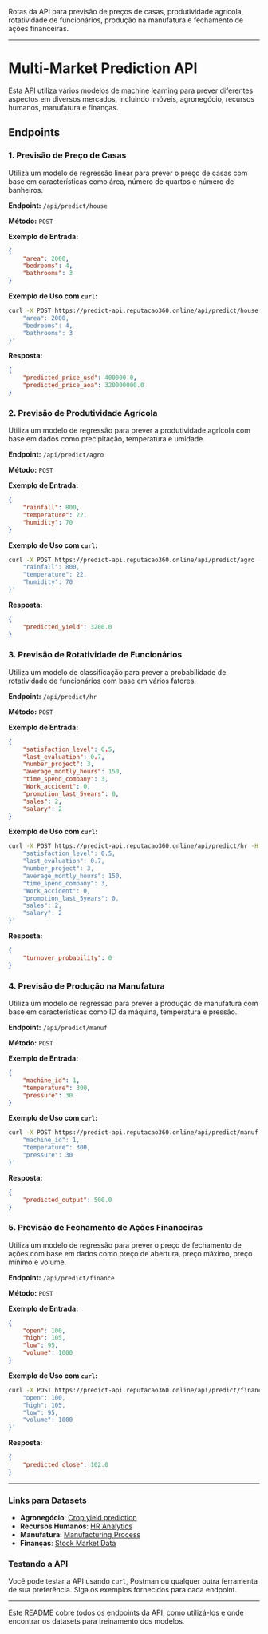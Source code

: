 ﻿ Rotas da API para previsão de preços de casas, produtividade agrícola, rotatividade de funcionários, produção na manufatura e fechamento de ações financeiras.

---

# Multi-Market Prediction API

Esta API utiliza vários modelos de machine learning para prever diferentes aspectos em diversos mercados, incluindo imóveis, agronegócio, recursos humanos, manufatura e finanças.

## Endpoints

### 1. Previsão de Preço de Casas

Utiliza um modelo de regressão linear para prever o preço de casas com base em características como área, número de quartos e número de banheiros.

**Endpoint:** `/api/predict/house`

**Método:** `POST`

**Exemplo de Entrada:**

```json
{
    "area": 2000,
    "bedrooms": 4,
    "bathrooms": 3
}
```

**Exemplo de Uso com `curl`:**

```sh
curl -X POST https://predict-api.reputacao360.online/api/predict/house -H "Content-Type: application/json" -d '{
    "area": 2000,
    "bedrooms": 4,
    "bathrooms": 3
}'
```

**Resposta:**

```json
{
    "predicted_price_usd": 400000.0,
    "predicted_price_aoa": 320000000.0
}
```

### 2. Previsão de Produtividade Agrícola

Utiliza um modelo de regressão para prever a produtividade agrícola com base em dados como precipitação, temperatura e umidade.

**Endpoint:** `/api/predict/agro`

**Método:** `POST`

**Exemplo de Entrada:**

```json
{
    "rainfall": 800,
    "temperature": 22,
    "humidity": 70
}
```

**Exemplo de Uso com `curl`:**

```sh
curl -X POST https://predict-api.reputacao360.online/api/predict/agro -H "Content-Type: application/json" -d '{
    "rainfall": 800,
    "temperature": 22,
    "humidity": 70
}'
```

**Resposta:**

```json
{
    "predicted_yield": 3200.0
}
```

### 3. Previsão de Rotatividade de Funcionários

Utiliza um modelo de classificação para prever a probabilidade de rotatividade de funcionários com base em vários fatores.

**Endpoint:** `/api/predict/hr`

**Método:** `POST`

**Exemplo de Entrada:**

```json
{
    "satisfaction_level": 0.5,
    "last_evaluation": 0.7,
    "number_project": 3,
    "average_montly_hours": 150,
    "time_spend_company": 3,
    "Work_accident": 0,
    "promotion_last_5years": 0,
    "sales": 2,
    "salary": 2
}
```

**Exemplo de Uso com `curl`:**

```sh
curl -X POST https://predict-api.reputacao360.online/api/predict/hr -H "Content-Type: application/json" -d '{
    "satisfaction_level": 0.5,
    "last_evaluation": 0.7,
    "number_project": 3,
    "average_montly_hours": 150,
    "time_spend_company": 3,
    "Work_accident": 0,
    "promotion_last_5years": 0,
    "sales": 2,
    "salary": 2
}'
```

**Resposta:**

```json
{
    "turnover_probability": 0
}
```

### 4. Previsão de Produção na Manufatura

Utiliza um modelo de regressão para prever a produção de manufatura com base em características como ID da máquina, temperatura e pressão.

**Endpoint:** `/api/predict/manuf`

**Método:** `POST`

**Exemplo de Entrada:**

```json
{
    "machine_id": 1,
    "temperature": 300,
    "pressure": 30
}
```

**Exemplo de Uso com `curl`:**

```sh
curl -X POST https://predict-api.reputacao360.online/api/predict/manuf -H "Content-Type: application/json" -d '{
    "machine_id": 1,
    "temperature": 300,
    "pressure": 30
}'
```

**Resposta:**

```json
{
    "predicted_output": 500.0
}
```

### 5. Previsão de Fechamento de Ações Financeiras

Utiliza um modelo de regressão para prever o preço de fechamento de ações com base em dados como preço de abertura, preço máximo, preço mínimo e volume.

**Endpoint:** `/api/predict/finance`

**Método:** `POST`

**Exemplo de Entrada:**

```json
{
    "open": 100,
    "high": 105,
    "low": 95,
    "volume": 1000
}
```

**Exemplo de Uso com `curl`:**

```sh
curl -X POST https://predict-api.reputacao360.online/api/predict/finance -H "Content-Type: application/json" -d '{
    "open": 100,
    "high": 105,
    "low": 95,
    "volume": 1000
}'
```

**Resposta:**

```json
{
    "predicted_close": 102.0
}
```

---

### Links para Datasets

- **Agronegócio**: [Crop yield prediction](https://www.kaggle.com/datasets/gopalchandra/crop-yield-prediction-dataset)
- **Recursos Humanos**: [HR Analytics](https://www.kaggle.com/datasets/ludobenistant/hr-analytics)
- **Manufatura**: [Manufacturing Process](https://www.kaggle.com/datasets/philmohun/manufacturing-processes)
- **Finanças**: [Stock Market Data](https://www.kaggle.com/datasets/szrlee/stock-time-series-20050101-to-20171231)
 
### Testando a API

Você pode testar a API usando `curl`, Postman ou qualquer outra ferramenta de sua preferência. Siga os exemplos fornecidos para cada endpoint.

---

Este README cobre todos os endpoints da API, como utilizá-los e onde encontrar os datasets para treinamento dos modelos.